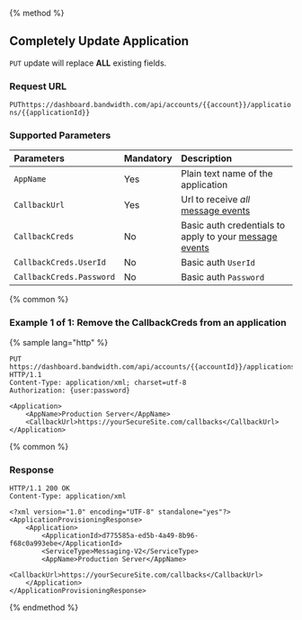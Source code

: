 {% method %}

## Completely Update Application

<code class="put">PUT</code> update will replace **ALL** existing fields.

### Request URL

<code class="put">PUT</code>`https://dashboard.bandwidth.com/api/accounts/{{account}}/applications/{{applicationId}}`

### Supported Parameters
| Parameters               | Mandatory | Description                                                                          |
|:-------------------------|:----------|:-------------------------------------------------------------------------------------|
| `AppName`                | Yes        | Plain text name of the application                                                   |
| `CallbackUrl`            | Yes        | Url to receive _all_ [message events](../events/messageEvents.md)                    |
| `CallbackCreds`          | No        | Basic auth credentials to apply to your [message events](../events/messageEvents.md) |
| `CallbackCreds.UserId`   | No        | Basic auth `UserId`                                                                  |
| `CallbackCreds.Password` | No        | Basic auth `Password`                                                                |


{% common %}

### Example 1 of 1: Remove the CallbackCreds from an application

{% sample lang="http" %}

```http
PUT https://dashboard.bandwidth.com/api/accounts/{{accountId}}/applications/{{applicationId}} HTTP/1.1
Content-Type: application/xml; charset=utf-8
Authorization: {user:password}

<Application>
    <AppName>Production Server</AppName>
    <CallbackUrl>https://yourSecureSite.com/callbacks</CallbackUrl>
</Application>
```

{% common %}

### Response

```http
HTTP/1.1 200 OK
Content-Type: application/xml

<?xml version="1.0" encoding="UTF-8" standalone="yes"?>
<ApplicationProvisioningResponse>
    <Application>
        <ApplicationId>d775585a-ed5b-4a49-8b96-f68c0a993ebe</ApplicationId>
        <ServiceType>Messaging-V2</ServiceType>
        <AppName>Production Server</AppName>
        <CallbackUrl>https://yourSecureSite.com/callbacks</CallbackUrl>
    </Application>
</ApplicationProvisioningResponse>
```

{% endmethod %}
